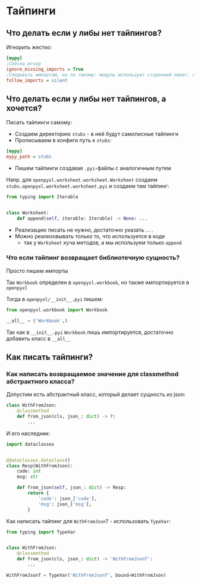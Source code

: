 # Тайпинги

## Что делать если у либы нет тайпингов?

Игнорить жестко:

```ini
[mypy]
;Собсно игнор
ignore_missing_imports = True
;Следовать импортам, но по тихому: модуль использует сторонний пакет, но нет тайпингов - игнорим это, импортим дальше
follow_imports = silent
```

## Что делать если у либы нет тайпингов, а хочется?

Писать тайпинги самому:

- Создаем директорию `stubs` - в ней будут самописные тайпинги
- Прописываем в конфиги путь к `stubs`:

```ini
[mypy]
mypy_path = stubs
```

- Пишем тайпинги создавая `.pyi`-файлы с аналогичным путем

Напр. для `openpyxl.worksheet.worksheet.Worksheet` создаем `stubs.openpyxl.worksheet.worksheet.pyi` и создаем там
тайпинг:

```python
from typing import Iterable


class Worksheet:
    def append(self, iterable: Iterable) -> None: ...

```

- Реализацию писать не нужно, достаточно указать `...`
- Можно реализовывать только то, что используется в коде
    - так у `Worksheet` куча методов, а мы используем только `append`

### Что если тайпинг возвращает библиотечную сущность?

Просто пишем импорты

Так `Workbook` определен в `openpyxl.workbook`, но также импортируется в `openpyxl`

Тогда в `openpyxl/__init__.pyi` пишем:

```python
from openpyxl.workbook import Workbook

__all__ = ('Workbook',)
```

Так как в `__init__.pyi` `Workbook` лишь импортируется, достаточно добавить класс в `__all__`

## Как писать тайпинги?

### Как написать возвращаемое значение для classmethod абстрактного класса?

Допустим есть абстрактный класс, который делает сущность из json:

```python
class WithFromJson:
    @classmethod
    def from_json(cls, json_: dict) -> ?:
        ...
```

И его наследник:

```python
import dataclasses


@dataclasses.dataclass()
class Resp(WithFromJson):
    code: int
    msg: str

    def from_json(self, json_: dict) -> Resp:
        return {
            'code': json_['code'],
            'msg': json_['msg'],
        }
```

Как написать тайпинг для `WithFromJson`? - использовать `TypeVar`:

```python
from typing import TypeVar


class WithFromJson:
    @classmethod
    def from_json(cls, json_: dict) -> 'WithFromJsonT':
        ...

WithFromJsonT = TypeVar('WithFromJsonT', bound=WithFromJson)
```




